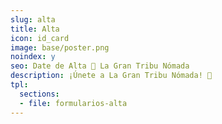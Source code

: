 ```yaml
---
slug: alta
title: Alta
icon: id_card
image: base/poster.png
noindex: y
seo: Date de Alta 👣 La Gran Tribu Nómada
description: ¡Únete a La Gran Tribu Nómada! 👣
tpl:
  sections:
  - file: formularios-alta
---
```


